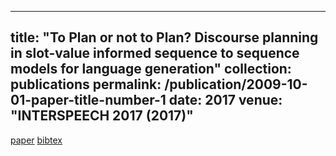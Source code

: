 
---
title: "To Plan or not to Plan? Discourse planning in slot-value informed sequence to sequence models for language generation"
collection: publications
permalink: /publication/2009-10-01-paper-title-number-1
date: 2017
venue: "INTERSPEECH 2017 (2017)"
---
[paper](http://nayakneha.github.io/files/NayakEtAl_Interspeech_2017.pdf.pdf)
[bibtex](http://nayakneha.github.io/files/NayakEtAl_Interspeech_2017.bib.pdf)
